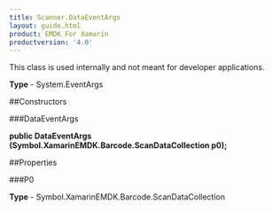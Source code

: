 ```yaml
---
title: Scanner.DataEventArgs
layout: guide.html
product: EMDK For Xamarin 
productversion: '4.0' 
---
```

This class is used internally and not meant for developer applications.

**Type** - System.EventArgs

##Constructors

###DataEventArgs

**public DataEventArgs (Symbol.XamarinEMDK.Barcode.ScanDataCollection p0);**


        

##Properties

###P0

        

**Type** - Symbol.XamarinEMDK.Barcode.ScanDataCollection
